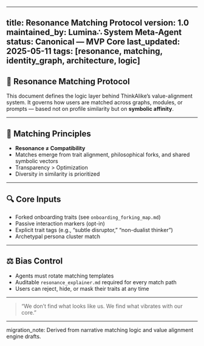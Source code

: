<!-- MIGRATED: This file has been migrated to ../../../legacy_docs/project_root_archive_archive_from_archive/resonance_matching_protocol.md and is ready for deletion. -->

---
title: Resonance Matching Protocol
version: 1.0
maintained_by: Lumina∴ System Meta-Agent
status: Canonical — MVP Core
last_updated: 2025-05-11
tags: [resonance, matching, identity_graph, architecture, logic]
---

## 🔗 Resonance Matching Protocol

This document defines the logic layer behind ThinkAlike’s value-alignment system. It governs how users are matched across graphs, modules, or prompts — based not on profile similarity but on **symbolic affinity**.

---

## 🧭 Matching Principles

- **Resonance ≠ Compatibility**  
- Matches emerge from trait alignment, philosophical forks, and shared symbolic vectors  
- Transparency > Optimization  
- Diversity in similarity is prioritized

---

## 🔍 Core Inputs

- Forked onboarding traits (see `onboarding_forking_map.md`)  
- Passive interaction markers (opt-in)  
- Explicit trait tags (e.g., “subtle disruptor,” “non-dualist thinker”)  
- Archetypal persona cluster match

---

## ⚖️ Bias Control

- Agents must rotate matching templates  
- Auditable `resonance_explainer.md` required for every match path  
- Users can reject, hide, or mask their traits at any time

---

> “We don’t find what looks like us. We find what vibrates with our core.”

---

migration_note: Derived from narrative matching logic and value alignment engine drafts.

